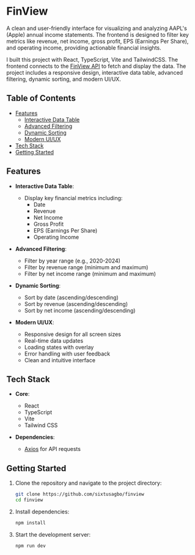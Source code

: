 # FinView

A clean and user-friendly interface for visualizing and analyzing AAPL's (Apple) annual income statements. The frontend is designed to filter key metrics like revenue, net income, gross profit, EPS (Earnings Per Share), and operating income, providing actionable financial insights.

I built this project with React, TypeScript, Vite and TailwindCSS. The frontend connects to the [FinView API](https://github.com/sixtusagbo/finview-api) to fetch and display the data. The project includes a responsive design, interactive data table, advanced filtering, dynamic sorting, and modern UI/UX.

## Table of Contents

- [Features](#features)
  - [Interactive Data Table](#interactive-data-table)
  - [Advanced Filtering](#advanced-filtering)
  - [Dynamic Sorting](#dynamic-sorting)
  - [Modern UI/UX](#modern-uiux)
- [Tech Stack](#tech-stack)
- [Getting Started](#getting-started)

## Features

- **Interactive Data Table**:

  - Display key financial metrics including:
    - Date
    - Revenue
    - Net Income
    - Gross Profit
    - EPS (Earnings Per Share)
    - Operating Income

- **Advanced Filtering**:

  - Filter by year range (e.g., 2020-2024)
  - Filter by revenue range (minimum and maximum)
  - Filter by net income range (minimum and maximum)

- **Dynamic Sorting**:

  - Sort by date (ascending/descending)
  - Sort by revenue (ascending/descending)
  - Sort by net income (ascending/descending)

- **Modern UI/UX**:
  - Responsive design for all screen sizes
  - Real-time data updates
  - Loading states with overlay
  - Error handling with user feedback
  - Clean and intuitive interface

## Tech Stack

- **Core**:

  - React
  - TypeScript
  - Vite
  - Tailwind CSS

- **Dependencies**:

  - [Axios](https://github.com/axios/axios) for API requests

## Getting Started

1. Clone the repository and navigate to the project directory:

   ```bash
   git clone https://github.com/sixtusagbo/finview
   cd finview
   ```

2. Install dependencies:

   ```bash
   npm install
   ```

3. Start the development server:

   ```bash
   npm run dev
   ```
